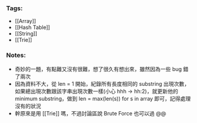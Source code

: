 ### Tags:
- [[Array]]
- [[Hash Table]]
- [[String]]
- [[Trie]]
### Notes:
- 奇妙的一題，有點難又沒有很難，想了很久有想出來，雖然因為一些 bug 錯了兩次
- 因為資料不大，從 len = 1 開始，紀錄所有長度相同的 substring 出現次數，如果總出現次數跟該字串出現次數一樣(小心 hhh -> hh:2)，就更新他的 minimum substring，做到 len = max(len(s)) for s in array 即可，記得處理沒有的狀況
- 幹原來是用 [[Trie]] 嗎，不過討論區說 Brute Force 也可以過 @@